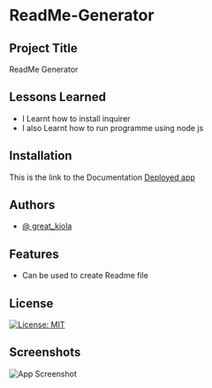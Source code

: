 # ReadMe-Generator
## Project Title

ReadMe Generator
## Lessons Learned
- I Learnt how to install inquirer
- I also Learnt how to run programme using node js

## Installation
This is the link to the Documentation [Deployed app](https://linktodocumentation)

## Authors
- [@ great_kiola](https://github.com/Great-kiola)

## Features
- Can be used to create Readme file

## License

[![License: MIT](https://img.shields.io/badge/License-MIT-yellow.svg)](/LICENSE)

## Screenshots

![App Screenshot]()
